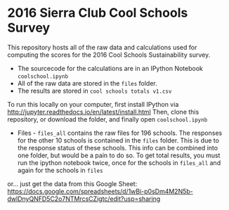 # 2016 Sierra Club Cool Schools Survey

This repository hosts all of the raw data and calculations used for computing the scores for the 2016 Cool Schools Sustainability survey. 
- The sourcecode for the calculations are in an IPython Notebook `coolschool.ipynb`
- All of the raw data are stored in the `files` folder. 
- The results are stored in `cool schools totals v1.csv`

To run this locally on your computer, first install IPython via http://jupyter.readthedocs.io/en/latest/install.html
Then, clone this repository, or download the folder, and finally open `coolschool.ipynb`

* Files - `files_all` contains the raw files for 196 schools. The responses for the other 10 schools is contained in the `files` folder. This is due to the response status of these schools. This info can be combined into one folder, but would be a pain to do so. To get total results, you must run the ipython notebook twice, once for the schools in `files_all` and again for the schools in `files`

or... just get the data from this Google Sheet: https://docs.google.com/spreadsheets/d/1wBi-p0sDm4M2N5b-dwlDnyQNFD5C2o7NTMrcsCZigtc/edit?usp=sharing
